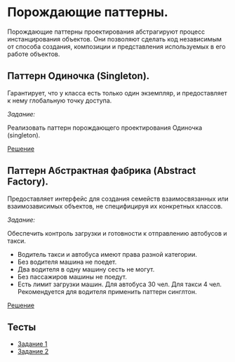 #  Порождающие паттерны.
Порождающие паттерны проектирования абстрагируют процесс инстанцирования объектов.
Они позволяют сделать код независимым от способа создания, композиции и представления используемых в его работе объектов.

## Паттерн Одиночка (Singleton).
Гарантирует, что у класса есть только один экземпляр, и предоставляет к нему глобальную точку доступа.

_Задание:_

Реализовать паттерн порождающего проектирования Одиночка (singleton).

[Решение](src/lab1/Singleton.kt)

## Паттерн Абстрактная фабрика (Abstract Factory).
Предоставляет интерфейс для создания семейств взаимосвязанных или взаимозависимых объектов, не специфицируя их конкретных классов.

_Задание:_

Обеспечить контроль загрузки и готовности к отправлению автобусов и такси.
* Водитель такси и автобуса имеют права разной категории.
* Без водителя машина не поедет.
* Два водителя в одну машину сесть не могут.
* Без пассажиров машины не поедут.
* Есть лимит загрузки машин. Для автобуса 30 чел. Для такси 4 чел.
Рекомендуется для водителя применить паттерн синглтон.

[Решение](src/lab1/AbstractFactory.kt)

## Тесты
* [Задание 1](src/lab1/Singleton.kt)
* [Задание 2](src/lab1/AbstractFactoryTest.kt)
